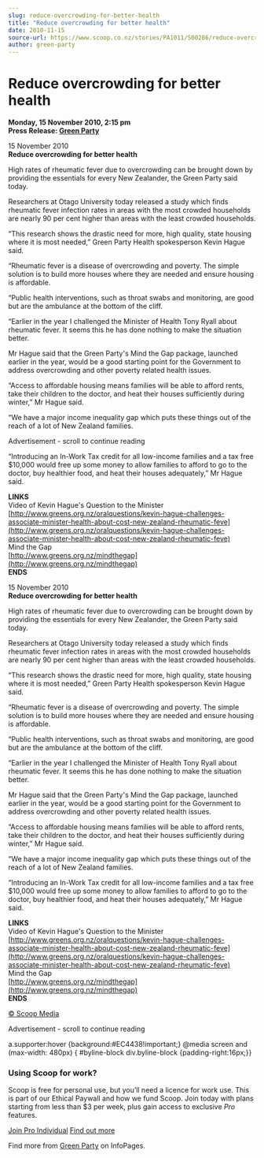 ```yaml
---
slug: reduce-overcrowding-for-better-health
title: "Reduce overcrowding for better health"
date: 2010-11-15
source-url: https://www.scoop.co.nz/stories/PA1011/S00286/reduce-overcrowding-for-better-health.htm
author: green-party
---
```

Reduce overcrowding for better health
=====================================

**Monday, 15 November 2010, 2:15 pm**  
**Press Release: [Green Party](https://info.scoop.co.nz/Green_Party)**

15 November 2010  
**Reduce overcrowding for better health**

High rates of rheumatic fever due to overcrowding can be brought down by providing the essentials for every New Zealander, the Green Party said today.

Researchers at Otago University today released a study which finds rheumatic fever infection rates in areas with the most crowded households are nearly 90 per cent higher than areas with the least crowded households.

“This research shows the drastic need for more, high quality, state housing where it is most needed,” Green Party Health spokesperson Kevin Hague said.

“Rheumatic fever is a disease of overcrowding and poverty. The simple solution is to build more houses where they are needed and ensure housing is affordable.

“Public health interventions, such as throat swabs and monitoring, are good but are the ambulance at the bottom of the cliff.

“Earlier in the year I challenged the Minister of Health Tony Ryall about rheumatic fever. It seems this he has done nothing to make the situation better.

Mr Hague said that the Green Party's Mind the Gap package, launched earlier in the year, would be a good starting point for the Government to address overcrowding and other poverty related health issues.

“Access to affordable housing means families will be able to afford rents, take their children to the doctor, and heat their houses sufficiently during winter,” Mr Hague said.

“We have a major income inequality gap which puts these things out of the reach of a lot of New Zealand families.

Advertisement - scroll to continue reading





“Introducing an In-Work Tax credit for all low-income families and a tax free $10,000 would free up some money to allow families to afford to go to the doctor, buy healthier food, and heat their houses adequately,” Mr Hague said.

**LINKS**  
Video of Kevin Hague's Question to the Minister  
[http://www.greens.org.nz/oralquestions/kevin-hague-challenges-associate-minister-health-about-cost-new-zealand-rheumatic-feve](http://www.greens.org.nz/oralquestions/kevin-hague-challenges-associate-minister-health-about-cost-new-zealand-rheumatic-feve)  
Mind the Gap  
[http://www.greens.org.nz/mindthegap](http://www.greens.org.nz/mindthegap)  
**ENDS**

15 November 2010  
**Reduce overcrowding for better health**

High rates of rheumatic fever due to overcrowding can be brought down by providing the essentials for every New Zealander, the Green Party said today.

Researchers at Otago University today released a study which finds rheumatic fever infection rates in areas with the most crowded households are nearly 90 per cent higher than areas with the least crowded households.

“This research shows the drastic need for more, high quality, state housing where it is most needed,” Green Party Health spokesperson Kevin Hague said.

“Rheumatic fever is a disease of overcrowding and poverty. The simple solution is to build more houses where they are needed and ensure housing is affordable.

“Public health interventions, such as throat swabs and monitoring, are good but are the ambulance at the bottom of the cliff.

“Earlier in the year I challenged the Minister of Health Tony Ryall about rheumatic fever. It seems this he has done nothing to make the situation better.

Mr Hague said that the Green Party's Mind the Gap package, launched earlier in the year, would be a good starting point for the Government to address overcrowding and other poverty related health issues.

“Access to affordable housing means families will be able to afford rents, take their children to the doctor, and heat their houses sufficiently during winter,” Mr Hague said.

“We have a major income inequality gap which puts these things out of the reach of a lot of New Zealand families.

“Introducing an In-Work Tax credit for all low-income families and a tax free $10,000 would free up some money to allow families to afford to go to the doctor, buy healthier food, and heat their houses adequately,” Mr Hague said.

**LINKS**  
Video of Kevin Hague's Question to the Minister  
[http://www.greens.org.nz/oralquestions/kevin-hague-challenges-associate-minister-health-about-cost-new-zealand-rheumatic-feve](http://www.greens.org.nz/oralquestions/kevin-hague-challenges-associate-minister-health-about-cost-new-zealand-rheumatic-feve)  
Mind the Gap  
[http://www.greens.org.nz/mindthegap](http://www.greens.org.nz/mindthegap)  
**ENDS**

[© Scoop Media](http://www.scoop.co.nz/about/terms.html)  

Advertisement - scroll to continue reading



a.supporter:hover {background:#EC4438!important;} @media screen and (max-width: 480px) { #byline-block div.byline-block {padding-right:16px;}}

### Using Scoop for work?

Scoop is free for personal use, but you’ll need a licence for work use. This is part of our Ethical Paywall and how we fund Scoop. Join today with plans starting from less than $3 per week, plus gain access to exclusive _Pro_ features.  
  
[Join Pro Individual](https://pro.scoop.co.nz/Individual/?from=ProIn24) [Find out more](https://pro.scoop.co.nz/using-scoop-for-work/?from=ProIn24)

Find more from [Green Party](https://info.scoop.co.nz/Green_Party) on InfoPages.